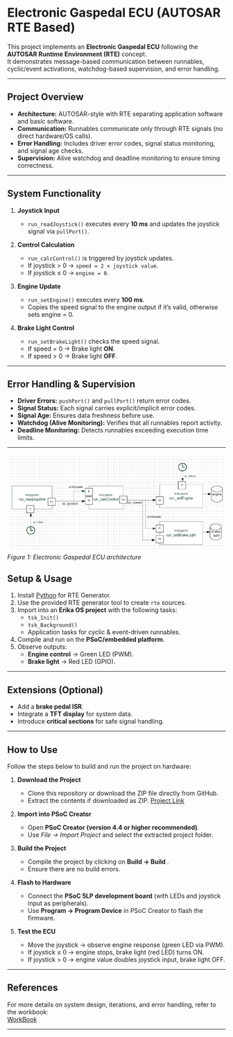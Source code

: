 # Electronic Gaspedal ECU (AUTOSAR RTE Based)

This project implements an **Electronic Gaspedal ECU** following the **AUTOSAR Runtime Environment (RTE)** concept.  
It demonstrates message-based communication between runnables, cyclic/event activations, watchdog-based supervision, and error handling.

---

## Project Overview
- **Architecture:** AUTOSAR-style with RTE separating application software and basic software.  
- **Communication:** Runnables communicate only through RTE signals (no direct hardware/OS calls).  
- **Error Handling:** Includes driver error codes, signal status monitoring, and signal age checks.  
- **Supervision:** Alive watchdog and deadline monitoring to ensure timing correctness.  

---

## System Functionality
1. **Joystick Input**  
   - `run_readJoystick()` executes every **10 ms** and updates the joystick signal via `pullPort()`.

2. **Control Calculation**  
   - `run_calcControl()` is triggered by joystick updates.  
   - If joystick > 0 → `speed = 2 × joystick value`.  
   - If joystick ≤ 0 → `engine = 0`.  

3. **Engine Update**  
   - `run_setEngine()` executes every **100 ms**.  
   - Copies the speed signal to the engine output if it’s valid, otherwise sets engine = 0.  

4. **Brake Light Control**  
   - `run_setBrakeLight()` checks the speed signal.  
   - If speed = 0 → Brake light **ON**.  
   - If speed > 0 → Brake light **OFF**.  

---

## Error Handling & Supervision
- **Driver Errors:** `pushPort()` and `pullPort()` return error codes.  
- **Signal Status:** Each signal carries explicit/implicit error codes.  
- **Signal Age:** Ensures data freshness before use.  
- **Watchdog (Alive Monitoring):** Verifies that all runnables report activity.  
- **Deadline Monitoring:** Detects runnables exceeding execution time limits.  

---

![Electronic Gaspedal ECU](https://github.com/DheerajSwaroopSaligramaMahesh/Embedded_Architectures_Applications-ElectronicGaspedal/blob/main/Images/ElectronicGaspedalECU.png)
*Figure 1: Electronic Gaspedal ECU architecture*

## Setup & Usage
1. Install [Python](https://www.python.org/downloads/) for RTE Generator.  
2. Use the provided RTE generator tool to create `rte` sources.  
3. Import into an **Erika OS project** with the following tasks:  
   - `tsk_Init()`  
   - `tsk_Background()`  
   - Application tasks for cyclic & event-driven runnables.  
4. Compile and run on the **PSoC/embedded platform**.  
5. Observe outputs:  
   - **Engine control** → Green LED (PWM).  
   - **Brake light** → Red LED (GPIO).  

---

## Extensions (Optional)
- Add a **brake pedal ISR**.  
- Integrate a **TFT display** for system data.  
- Introduce **critical sections** for safe signal handling.  

---

## How to Use

Follow the steps below to build and run the project on hardware:

1. **Download the Project**  
   - Clone this repository or download the ZIP file directly from GitHub.  
   - Extract the contents if downloaded as ZIP. [Project Link](https://github.com/DheerajSwaroopSaligramaMahesh/Embedded_Architectures_Applications-ElectronicGaspedal)  

2. **Import into PSoC Creator**  
   - Open **PSoC Creator (version 4.4 or higher recommended)**.  
   - Use *File → Import Project* and select the extracted project folder.  

3. **Build the Project**  
   - Compile the project by clicking on **Build → Build <ProjectName>**.  
   - Ensure there are no build errors.  

4. **Flash to Hardware**  
   - Connect the **PSoC 5LP development board** (with LEDs and joystick input as peripherals).  
   - Use **Program → Program Device** in PSoC Creator to flash the firmware.  

5. **Test the ECU**  
   - Move the joystick → observe engine response (green LED via PWM).  
   - If joystick ≤ 0 → engine stops, brake light (red LED) turns ON.  
   - If joystick > 0 → engine value doubles joystick input, brake light OFF.
  
---

## References
For more details on system design, iterations, and error handling, refer to the workbook:  
[WorkBook](https://github.com/DheerajSwaroopSaligramaMahesh/Embedded_Architectures_Applications-ElectronicGaspedal/blob/main/Eletronic_Gaspedal_WorkBook.pdf)

---
